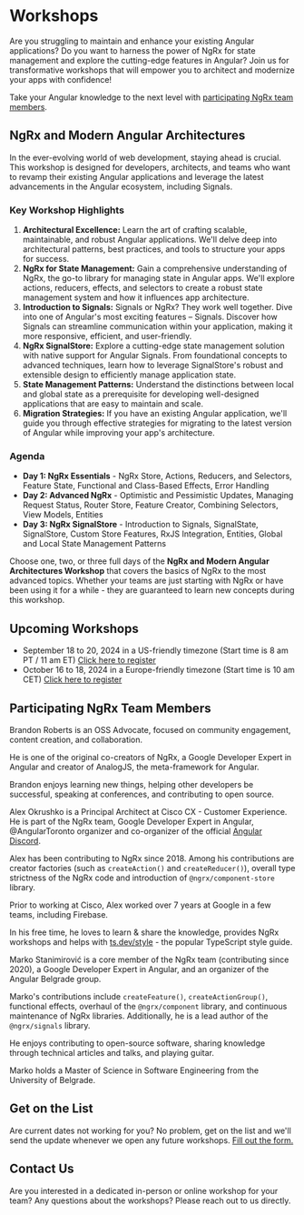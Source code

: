 <h1 class="banner-headline">Workshops</h1>

Are you struggling to maintain and enhance your existing Angular applications? Do you want to harness the power of NgRx for state management and explore the cutting-edge features in Angular? Join us for transformative workshops that will empower you to architect and modernize your apps with confidence!

Take your Angular knowledge to the next level with [participating NgRx team members](#participating-ngrx-team-members).

## NgRx and Modern Angular Architectures

In the ever-evolving world of web development, staying ahead is crucial. This workshop is designed for developers, architects, and teams who want to revamp their existing Angular applications and leverage the latest advancements in the Angular ecosystem, including Signals.

### Key Workshop Highlights

1. **Architectural Excellence:** Learn the art of crafting scalable, maintainable, and robust Angular applications. We'll delve deep into architectural patterns, best practices, and tools to structure your apps for success.
2. **NgRx for State Management:** Gain a comprehensive understanding of NgRx, the go-to library for managing state in Angular apps. We'll explore actions, reducers, effects, and selectors to create a robust state management system and how it influences app architecture.
3. **Introduction to Signals:** Signals or NgRx? They work well together. Dive into one of Angular's most exciting features – Signals. Discover how Signals can streamline communication within your application, making it more responsive, efficient, and user-friendly.
4. **NgRx SignalStore:** Explore a cutting-edge state management solution with native support for Angular Signals. From foundational concepts to advanced techniques, learn how to leverage SignalStore's robust and extensible design to efficiently manage application state.
5. **State Management Patterns:** Understand the distinctions between local and global state as a prerequisite for developing well-designed applications that are easy to maintain and scale.
6. **Migration Strategies:** If you have an existing Angular application, we'll guide you through effective strategies for migrating to the latest version of Angular while improving your app's architecture.

### Agenda

- **Day 1: NgRx Essentials** - NgRx Store, Actions, Reducers, and Selectors, Feature State, Functional and Class-Based Effects, Error Handling
- **Day 2: Advanced NgRx** - Optimistic and Pessimistic Updates, Managing Request Status, Router Store, Feature Creator, Combining Selectors, View Models, Entities
- **Day 3: NgRx SignalStore** - Introduction to Signals, SignalState, SignalStore, Custom Store Features, RxJS Integration, Entities, Global and Local State Management Patterns

Choose one, two, or three full days of the **NgRx and Modern Angular Architectures Workshop** that covers the basics of NgRx to the most advanced topics. Whether your teams are just starting with NgRx or have been using it for a while - they are guaranteed to learn new concepts during this workshop.

## Upcoming Workshops

- September 18 to 20, 2024 in a US-friendly timezone (Start time is 8 am PT / 11 am ET) <a href="https://ti.to/ngrx/workshop-september-2024?source=ngrx_io" target="_blank">Click here to register</a>
- October 16 to 18, 2024 in a Europe-friendly timezone (Start time is 10 am CET) <a href="https://ti.to/ngrx/workshop-october-2024?source=ngrx_io" target="_blank">Click here to register</a>

## Participating NgRx Team Members

<div class="team-grid">
    <ngrx-contributor json='{"name": "Brandon Roberts", "picture": "brandonroberts.jpg"}'></ngrx-contributor>
    <div class="member-description">
        Brandon Roberts is an OSS Advocate, focused on community engagement, content creation, and collaboration.
        <p>He is one of the original co-creators of NgRx, a Google Developer Expert in Angular and creator of AnalogJS, the meta-framework for Angular.</p>
        <p> Brandon enjoys learning new things, helping other developers be successful, speaking at conferences, and contributing to open source.</p> 
    </div>
    <ngrx-contributor json='{"name": "Alex Okrushko", "picture": "alex-okrushko.jpg"}'></ngrx-contributor>
    <div class="member-description">Alex Okrushko is a Principal Architect at Cisco CX - Customer Experience. He is part
        of the NgRx team, Google Developer Expert in Angular, @AngularToronto organizer and co-organizer of the official
        <a href="https://discord.gg/angular">Angular Discord</a>.
        <p>Alex has been contributing to NgRx since 2018. Among his contributions are creator factories (such as
            <code>createAction()</code> and <code>createReducer()</code>), overall type strictness of the NgRx code and
            introduction of <code>@ngrx/component-store</code> library.</p>
        <p>Prior to working at Cisco, Alex worked over 7 years at Google in a few teams, including Firebase.</p>
        <p>In his free time, he loves to learn & share the knowledge, provides NgRx workshops and helps with <a
                href="https://ts.dev/style">ts.dev/style</a> - the popular TypeScript style guide.</p>
    </div>
    <ngrx-contributor json='{"name": "Marko Stanimirović", "picture":"marko.jpg"}'></ngrx-contributor>
    <div class="member-description">Marko Stanimirović is a core member of the NgRx team (contributing since 2020),
        a Google Developer Expert in Angular, and an organizer of the Angular Belgrade group.
        <p>Marko's contributions include <code>createFeature()</code>, <code>createActionGroup()</code>, functional effects,
            overhaul of the <code>@ngrx/component</code> library, and continuous maintenance of NgRx libraries.
            Additionally, he is a lead author of the <code>@ngrx/signals</code> library.</p>
        <p>He enjoys contributing to open-source software, sharing knowledge through technical articles and talks, and
            playing guitar.</p>
        <p>Marko holds a Master of Science in Software Engineering from the University of Belgrade.</p>
    </div>
</div>

## Get on the List

Are current dates not working for you? No problem, get on the list and we'll send the update whenever we open any future workshops. [Fill out the form.](https://docs.google.com/forms/d/e/1FAIpQLSeDb1I3cwi0vuT_cR8tG_W4yBXUJI2Y65ZlMcMVAWoD0_1Whw/viewform)

## Contact Us

Are you interested in a dedicated in-person or online workshop for your team? Any questions about the workshops? Please reach out to us directly.

<ngrx-contact-form></ngrx-contact-form>
